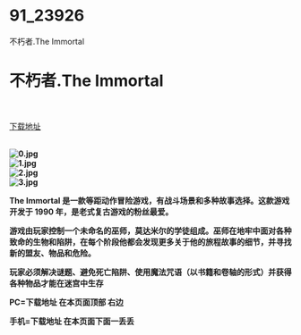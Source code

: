 # 91_23926
不朽者.The Immortal
# 不朽者.The Immortal
 <br/></br>
[下载地址](https://www.switch520.cc/article/23926 "下载地址")
<br/></br>

<p><strong><img title="0.jpg" src="https://www.switch520.cc/muke_img/2021_10_31_c2d10d2bbbfc3.jpg" alt="0.jpg"></strong><br>
<strong><img title="1.jpg" src="https://www.switch520.cc/muke_img/2021_10_31_8bc32de39a426.jpg" alt="1.jpg"></strong><br>
<strong><img title="2.jpg" src="https://www.switch520.cc/muke_img/2021_10_31_e1738d499add3.jpg" alt="2.jpg"></strong><br>
<strong><img title="3.jpg" src="https://www.switch520.cc/muke_img/2021_10_31_94a80d83a72ff.jpg" alt="3.jpg">&nbsp;</strong></p>
<p><strong>The Immortal 是一款等距动作冒险游戏，有战斗场景和多种故事选择。这款游戏开发于 1990 年，是老式复古游戏的粉丝最爱。</strong></p>
<p><strong>游戏由玩家控制一个未命名的巫师，莫达米尔的学徒组成。巫师在地牢中面对各种致命的生物和陷阱，在每个阶段他都会发现更多关于他的旅程故事的细节，并寻找新的盟友、物品和危险。</strong></p>
<p><strong>玩家必须解决谜题、避免死亡陷阱、使用魔法咒语（以书籍和卷轴的形式）并获得各种物品才能在迷宫中生存</strong></p>

<p><strong>PC=下载地址 在本页面顶部 右边</strong></p>
<p><strong>手机=下载地址 在本页面下面一丢丢</strong></p>
